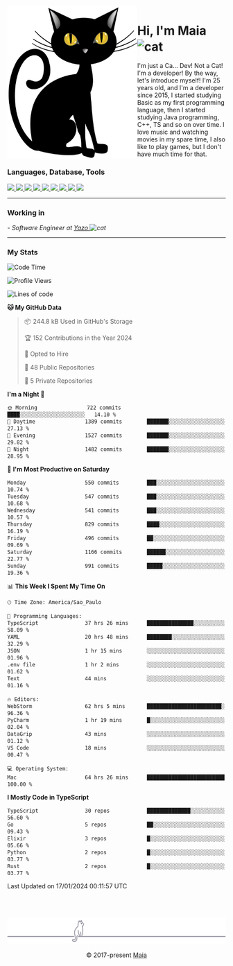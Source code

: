 <img align="left" src="https://raw.githubusercontent.com/gabrielmaialva33/gabrielmaialva33/master/assets/cat_0.png" alt="Stats" width="300px">

<h1 align="left">Hi, I'm Maia 
<img src="https://emojis.slackmojis.com/emojis/images/1643509834/36299/black-cat.gif?1643509834" width="50" height="60" align="center"  alt="cat"/>
</h1>

I'm just a Ca... Dev! Not a Cat! I'm a developer! By the way, let's introduce myself!
I'm 25 years old, and I'm a developer since 2015, I started studying Basic as my first programming
language, then I started studying Java programming, C++, TS and so on over time.
I love music and watching movies in my spare time, I also like to play games, but I don't have much time for that.

<h3 align="left">Languages, Database, Tools</h3>
<p>
  <a href="https://www.typescriptlang.org">
    <img src="https://skillicons.dev/icons?i=ts" />
  </a>
  <a href="https://go.dev">
    <img src="https://skillicons.dev/icons?i=go" />
  </a>
  <a href="https://www.python.org">
    <img src="https://skillicons.dev/icons?i=python" />
  </a>
  <a href="https://gradle.org">
    <img src="https://skillicons.dev/icons?i=gradle" />
  </a>
  <a href="https://redis.io">
    <img src="https://skillicons.dev/icons?i=redis" />
  </a>
  <a href="https://www.mongodb.com">
    <img src="https://skillicons.dev/icons?i=mongodb" />
  </a>
  <a href="https://nodejs.org">
    <img src="https://skillicons.dev/icons?i=nodejs" />
  </a>
  <a href="https://www.javascript.com">
    <img src="https://skillicons.dev/icons?i=js" />
  </a>
  <a href="https://www.docker.com">
    <img src="https://skillicons.dev/icons?i=docker" />
  </a>
</p>

<hr/>

<h3>Working in</h3>

<p><em> - Software Engineer at <a href="[https://pdasolucoes.com.br](https://yazo.com.br/)">Yazo
</a><img src="https://media.giphy.com/media/WUlplcMpOCEmTGBtBW/giphy.gif" width="30" alt="cat"> 
</em></p>

<hr/>

### My Stats

<!--START_SECTION:waka-->
![Code Time](http://img.shields.io/badge/Code%20Time-3%2C754%20hrs%2058%20mins-blue)

![Profile Views](http://img.shields.io/badge/Profile%20Views-1-blue)

![Lines of code](https://img.shields.io/badge/From%20Hello%20World%20I%27ve%20Written-1.4%20million%20lines%20of%20code-blue)

**🐱 My GitHub Data** 

> 📦 244.8 kB Used in GitHub's Storage 
 > 
> 🏆 152 Contributions in the Year 2024
 > 
> 💼 Opted to Hire
 > 
> 📜 48 Public Repositories 
 > 
> 🔑 5 Private Repositories 
 > 
**I'm a Night 🦉** 

```text
🌞 Morning                722 commits         ████░░░░░░░░░░░░░░░░░░░░░   14.10 % 
🌆 Daytime                1389 commits        ███████░░░░░░░░░░░░░░░░░░   27.13 % 
🌃 Evening                1527 commits        ███████░░░░░░░░░░░░░░░░░░   29.82 % 
🌙 Night                  1482 commits        ███████░░░░░░░░░░░░░░░░░░   28.95 % 
```
📅 **I'm Most Productive on Saturday** 

```text
Monday                   550 commits         ███░░░░░░░░░░░░░░░░░░░░░░   10.74 % 
Tuesday                  547 commits         ███░░░░░░░░░░░░░░░░░░░░░░   10.68 % 
Wednesday                541 commits         ███░░░░░░░░░░░░░░░░░░░░░░   10.57 % 
Thursday                 829 commits         ████░░░░░░░░░░░░░░░░░░░░░   16.19 % 
Friday                   496 commits         ██░░░░░░░░░░░░░░░░░░░░░░░   09.69 % 
Saturday                 1166 commits        ██████░░░░░░░░░░░░░░░░░░░   22.77 % 
Sunday                   991 commits         █████░░░░░░░░░░░░░░░░░░░░   19.36 % 
```


📊 **This Week I Spent My Time On** 

```text
🕑︎ Time Zone: America/Sao_Paulo

💬 Programming Languages: 
TypeScript               37 hrs 26 mins      ███████████████░░░░░░░░░░   58.09 % 
YAML                     20 hrs 48 mins      ████████░░░░░░░░░░░░░░░░░   32.29 % 
JSON                     1 hr 15 mins        ░░░░░░░░░░░░░░░░░░░░░░░░░   01.96 % 
.env file                1 hr 2 mins         ░░░░░░░░░░░░░░░░░░░░░░░░░   01.62 % 
Text                     44 mins             ░░░░░░░░░░░░░░░░░░░░░░░░░   01.16 % 

🔥 Editors: 
WebStorm                 62 hrs 5 mins       ████████████████████████░   96.36 % 
PyCharm                  1 hr 19 mins        █░░░░░░░░░░░░░░░░░░░░░░░░   02.04 % 
DataGrip                 43 mins             ░░░░░░░░░░░░░░░░░░░░░░░░░   01.12 % 
VS Code                  18 mins             ░░░░░░░░░░░░░░░░░░░░░░░░░   00.47 % 

💻 Operating System: 
Mac                      64 hrs 26 mins      █████████████████████████   100.00 % 
```

**I Mostly Code in TypeScript** 

```text
TypeScript               30 repos            ██████████████░░░░░░░░░░░   56.60 % 
Go                       5 repos             ██░░░░░░░░░░░░░░░░░░░░░░░   09.43 % 
Elixir                   3 repos             █░░░░░░░░░░░░░░░░░░░░░░░░   05.66 % 
Python                   2 repos             █░░░░░░░░░░░░░░░░░░░░░░░░   03.77 % 
Rust                     2 repos             █░░░░░░░░░░░░░░░░░░░░░░░░   03.77 % 
```




 Last Updated on 17/01/2024 00:11:57 UTC
<!--END_SECTION:waka-->


<br/>
<br/>

<p align="center"><img src="https://raw.githubusercontent.com/gabrielmaialva33/gabrielmaialva33/master/assets/gray0_ctp_on_line.svg?sanitize=true" /></p>
<p align="center">&copy; 2017-present <a href="https://github.com/gabrielmaialva33/" target="_blank">Maia</a>

